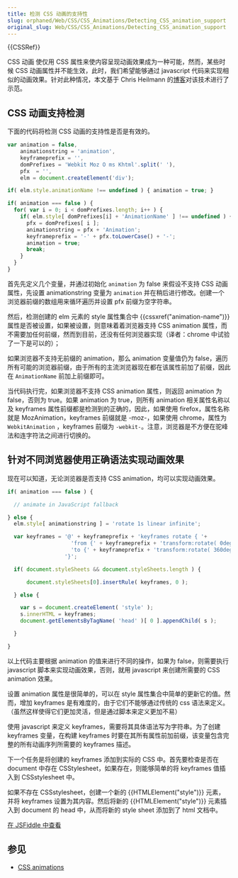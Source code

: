```yaml
---
title: 检测 CSS 动画的支持性
slug: orphaned/Web/CSS/CSS_Animations/Detecting_CSS_animation_support
original_slug: Web/CSS/CSS_Animations/Detecting_CSS_animation_support
---
```

{{CSSRef}}

CSS 动画 使仅用 CSS 属性来使内容呈现动画效果成为一种可能，然而，某些时候 CSS 动画属性并不能生效，此时，我们希望能够通过 javascript 代码来实现相似的动画效果。针对此种情况，本文基于 Chris Heilmann 的[博客](https://hacks.mozilla.org/2011/09/detecting-and-generating-css-animations-in-javascript/)对该技术进行了示范。

## CSS 动画支持检测

下面的代码将检测 CSS 动画的支持性是否是有效的。

```js
var animation = false,
    animationstring = 'animation',
    keyframeprefix = '',
    domPrefixes = 'Webkit Moz O ms Khtml'.split(' '),
    pfx  = '',
    elm = document.createElement('div');

if( elm.style.animationName !== undefined ) { animation = true; }

if( animation === false ) {
  for( var i = 0; i < domPrefixes.length; i++ ) {
    if( elm.style[ domPrefixes[i] + 'AnimationName' ] !== undefined ) {
      pfx = domPrefixes[ i ];
      animationstring = pfx + 'Animation';
      keyframeprefix = '-' + pfx.toLowerCase() + '-';
      animation = true;
      break;
    }
  }
}
```

首先先定义几个变量，并通过初始化 `animation` 为 false 来假设不支持 CSS 动画属性，先设置 animationstring 变量为 `animation` 并在稍后进行修改。创建一个浏览器前缀的数组用来循环遍历并设置 pfx 前缀为空字符串。

然后，检测创建的 elm 元素的 style 属性集合中 {{cssxref("animation-name")}} 属性是否被设置，如果被设置，则意味着着浏览器支持 CSS animation 属性，而不需要加任何前缀，然而到目前，还没有任何浏览器实现（译者：chrome 中试验了一下是可以的）；

如果浏览器不支持无前缀的 animation，那么 animation 变量值仍为 false，遍历所有可能的浏览器前缀，由于所有的主流浏览器现在都在该属性前加了前缀，因此在 `AnimationName` 前加上前缀即可。

当代码执行完，如果浏览器不支持 CSS animation 属性，则返回 animation 为 false，否则为 true。如果 animation 为 true，则所有 animation 相关属性名称以及 keyframes 属性前缀都是检测到的正确的，因此，如果使用 firefox，属性名称就是 MozAnimation，keyframes 前缀就是 -moz-，如果使用 chrome，属性为`WebkitAnimation` ，keyframes 前缀为 `-webkit-`。注意，浏览器是不方便在驼峰法和连字符法之间进行切换的。

## 针对不同浏览器使用正确语法实现动画效果

现在可以知道，无论浏览器是否支持 CSS animation，均可以实现动画效果。

```js
if( animation === false ) {

  // animate in JavaScript fallback

} else {
  elm.style[ animationstring ] = 'rotate 1s linear infinite';

  var keyframes = '@' + keyframeprefix + 'keyframes rotate { '+
                    'from {' + keyframeprefix + 'transform:rotate( 0deg ) }'+
                    'to {' + keyframeprefix + 'transform:rotate( 360deg ) }'+
                  '}';

  if( document.styleSheets && document.styleSheets.length ) {

      document.styleSheets[0].insertRule( keyframes, 0 );

  } else {

    var s = document.createElement( 'style' );
    s.innerHTML = keyframes;
    document.getElementsByTagName( 'head' )[ 0 ].appendChild( s );

  }

}
```

以上代码主要根据 animation 的值来进行不同的操作，如果为 false，则需要执行 javascript 脚本来实现动画效果，否则，就用 javascript 来创建所需要的 CSS animation 效果。

设置 animation 属性是很简单的，可以在 style 属性集合中简单的更新它的值。然而，增加 keyframes 是有难度的，由于它们不能够通过传统的 css 语法来定义。（虽然这样使得它们更加灵活，但是通过脚本来定义更加不易）

使用 javascript 来定义 keyframes，需要将其具体语法写为字符串。为了创建 keyframes 变量，在构建 keyframes 时要在其所有属性前加前缀，该变量包含完整的所有动画序列所需要的 keyframes 描述。

下一个任务是将创建的 keyframes 添加到实际的 CSS 中。首先要检查是否在 document 中存在 CSStylesheet，如果存在，则能够简单的将 keyframes 值插入到 CSSstylesheet 中。

如果不存在 CSSstylesheet，创建一个新的 {{HTMLElement("style")}} 元素，并将 keyframes 设置为其内容。然后将新的 {{HTMLElement("style")}} 元素插入到 document 的 head 中，从而将新的 style sheet 添加到了 html 文档中。

[在 JSFiddle 中查看](https://jsfiddle.net/codepo8/ATS2S/8/embedded/result)

## 参见

- [CSS animations](/en/CSS/CSS_animations)
